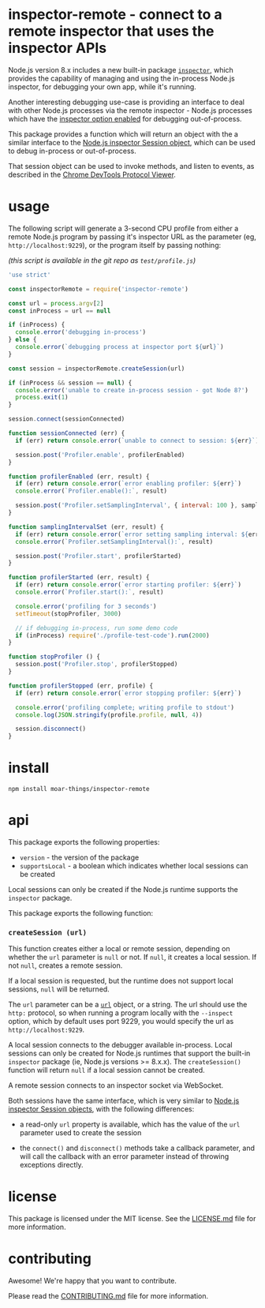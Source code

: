 inspector-remote - connect to a remote inspector that uses the inspector APIs
================================================================================

Node.js version 8.x includes a new built-in package [`inspector`][node 8 inspector],
which provides the capability of managing and using the in-process Node.js
inspector, for debugging your own app, while it's running.

Another interesting debugging use-case is providing an interface to deal with
other Node.js processes via the remote inspector - Node.js processes which have
the [inspector option enabled][node 8 inspector cli options] for debugging
out-of-process.

This package provides a function which will return an object with the a similar
interface to the
[Node.js inspector Session object][inspector.session], which can be used to
debug in-process or out-of-process.

That session object can be used to invoke methods, and listen to events,
as described in the [Chrome DevTools Protocol Viewer][cdt-protocol-viewer].

[node 8 inspector]: https://nodejs.org/dist/latest-v8.x/docs/api/inspector.html
[node 8 inspector cli options]: https://nodejs.org/dist/latest-v8.x/docs/api/cli.html#cli_inspect_host_port
[inspector.session]: https://nodejs.org/dist/latest-v8.x/docs/api/inspector.html#inspector_constructor_new_inspector_session
[cdt-protocol-viewer]: https://chromedevtools.github.io/devtools-protocol/v8/


usage
================================================================================

The following script will generate a 3-second CPU profile from either a
remote Node.js program by passing it's inspector URL as the parameter (eg, `http://localhost:9229`), or the program itself by passing nothing:

_(this script is available in the git repo as `test/profile.js`)_

```js
'use strict'

const inspectorRemote = require('inspector-remote')

const url = process.argv[2]
const inProcess = url == null

if (inProcess) {
  console.error('debugging in-process')
} else {
  console.error(`debugging process at inspector port ${url}`)
}

const session = inspectorRemote.createSession(url)

if (inProcess && session == null) {
  console.error('unable to create in-process session - got Node 8?')
  process.exit(1)
}

session.connect(sessionConnected)

function sessionConnected (err) {
  if (err) return console.error(`unable to connect to session: ${err}`)

  session.post('Profiler.enable', profilerEnabled)
}

function profilerEnabled (err, result) {
  if (err) return console.error(`error enabling profiler: ${err}`)
  console.error(`Profiler.enable():`, result)

  session.post('Profiler.setSamplingInterval', { interval: 100 }, samplingIntervalSet)
}

function samplingIntervalSet (err, result) {
  if (err) return console.error(`error setting sampling interval: ${err}`)
  console.error(`Profiler.setSamplingInterval():`, result)

  session.post('Profiler.start', profilerStarted)
}

function profilerStarted (err, result) {
  if (err) return console.error(`error starting profiler: ${err}`)
  console.error(`Profiler.start():`, result)

  console.error('profiling for 3 seconds')
  setTimeout(stopProfiler, 3000)

  // if debugging in-process, run some demo code
  if (inProcess) require('./profile-test-code').run(2000)
}

function stopProfiler () {
  session.post('Profiler.stop', profilerStopped)
}

function profilerStopped (err, profile) {
  if (err) return console.error(`error stopping profiler: ${err}`)

  console.error('profiling complete; writing profile to stdout')
  console.log(JSON.stringify(profile.profile, null, 4))

  session.disconnect()
}
```


install
================================================================================

    npm install moar-things/inspector-remote


api
================================================================================

This package exports the following properties:

* `version` - the version of the package
* `supportsLocal` - a boolean which indicates whether local sessions can be
  created

Local sessions can only be created if the Node.js runtime supports the
`inspector` package.

This package exports the following function:

### `createSession (url)`

This function creates either a local or remote session, depending on whether
the `url` parameter is `null` or not.  If `null`, it creates a local session.
If not `null`, creates a remote session.

If a local session is requested, but the runtime does not support local sessions,
`null` will be returned.

The `url` parameter can be a [`url`][url] object, or a string.  The
url should use the `http:` protocol, so when running a program locally
with the `--inspect` option, which by default uses port 9229, you would
specify the url as `http://localhost:9229`.

A local session connects to the debugger available in-process.  Local
sessions can only be created for Node.js runtimes that support the built-in
`inspector` package (ie, Node.js versions >= 8.x.x). The `createSession()`
function will return `null` if a local session cannot be created.

A remote session connects to an inspector socket via WebSocket.

Both sessions have the same interface, which is very similar to
[Node.js inspector Session objects][inspector.session], with the following
differences:

* a read-only `url` property is available, which has the value of the `url`
 parameter used to create the session

* the `connect()` and `disconnect()` methods take a callback parameter, and
 will call the callback with an error parameter instead of throwing
 exceptions directly.


[url]: https://nodejs.org/dist/latest-v6.x/docs/api/url.html
[url.parse]: https://nodejs.org/dist/latest-v6.x/docs/api/url.html#url_url_parse_urlstring_parsequerystring_slashesdenotehost


license
================================================================================

This package is licensed under the MIT license.  See the
[LICENSE.md](LICENSE.md) file for more information.


contributing
================================================================================

Awesome!  We're happy that you want to contribute.

Please read the [CONTRIBUTING.md](CONTRIBUTING.md) file for more information.
